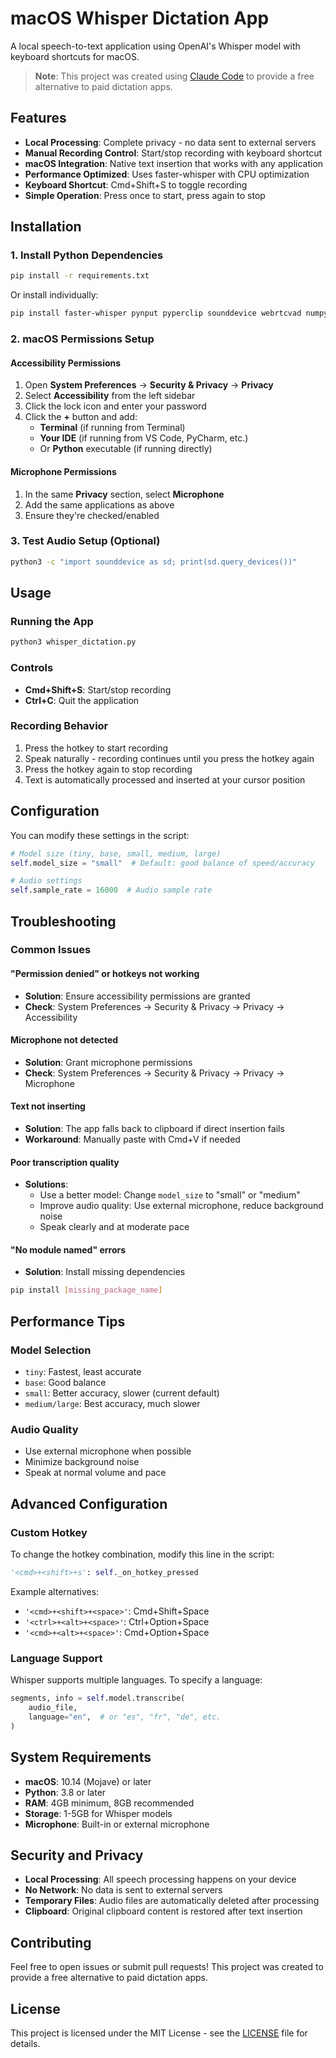 # macOS Whisper Dictation App

A local speech-to-text application using OpenAI's Whisper model with keyboard shortcuts for macOS.

> **Note**: This project was created using [Claude Code](https://claude.ai/code) to provide a free alternative to paid dictation apps.

## Features

- **Local Processing**: Complete privacy - no data sent to external servers
- **Manual Recording Control**: Start/stop recording with keyboard shortcut
- **macOS Integration**: Native text insertion that works with any application
- **Performance Optimized**: Uses faster-whisper with CPU optimization
- **Keyboard Shortcut**: Cmd+Shift+S to toggle recording
- **Simple Operation**: Press once to start, press again to stop

## Installation

### 1. Install Python Dependencies

```bash
pip install -r requirements.txt
```

Or install individually:
```bash
pip install faster-whisper pynput pyperclip sounddevice webrtcvad numpy
```

### 2. macOS Permissions Setup

#### Accessibility Permissions
1. Open **System Preferences** → **Security & Privacy** → **Privacy**
2. Select **Accessibility** from the left sidebar
3. Click the lock icon and enter your password
4. Click the **+** button and add:
   - **Terminal** (if running from Terminal)
   - **Your IDE** (if running from VS Code, PyCharm, etc.)
   - Or **Python** executable (if running directly)

#### Microphone Permissions
1. In the same **Privacy** section, select **Microphone**
2. Add the same applications as above
3. Ensure they're checked/enabled

### 3. Test Audio Setup (Optional)

```bash
python3 -c "import sounddevice as sd; print(sd.query_devices())"
```

## Usage

### Running the App

```bash
python3 whisper_dictation.py
```

### Controls

- **Cmd+Shift+S**: Start/stop recording
- **Ctrl+C**: Quit the application

### Recording Behavior

1. Press the hotkey to start recording
2. Speak naturally - recording continues until you press the hotkey again
3. Press the hotkey again to stop recording
4. Text is automatically processed and inserted at your cursor position

## Configuration

You can modify these settings in the script:

```python
# Model size (tiny, base, small, medium, large)
self.model_size = "small"  # Default: good balance of speed/accuracy

# Audio settings
self.sample_rate = 16000  # Audio sample rate
```

## Troubleshooting

### Common Issues

#### "Permission denied" or hotkeys not working
- **Solution**: Ensure accessibility permissions are granted
- **Check**: System Preferences → Security & Privacy → Privacy → Accessibility

#### Microphone not detected
- **Solution**: Grant microphone permissions
- **Check**: System Preferences → Security & Privacy → Privacy → Microphone

#### Text not inserting
- **Solution**: The app falls back to clipboard if direct insertion fails
- **Workaround**: Manually paste with Cmd+V if needed

#### Poor transcription quality
- **Solutions**:
  - Use a better model: Change `model_size` to "small" or "medium"
  - Improve audio quality: Use external microphone, reduce background noise
  - Speak clearly and at moderate pace

#### "No module named" errors
- **Solution**: Install missing dependencies
```bash
pip install [missing_package_name]
```

## Performance Tips

### Model Selection
- `tiny`: Fastest, least accurate
- `base`: Good balance
- `small`: Better accuracy, slower (current default)
- `medium/large`: Best accuracy, much slower

### Audio Quality
- Use external microphone when possible
- Minimize background noise
- Speak at normal volume and pace

## Advanced Configuration

### Custom Hotkey

To change the hotkey combination, modify this line in the script:
```python
'<cmd>+<shift>+s': self._on_hotkey_pressed
```

Example alternatives:
- `'<cmd>+<shift>+<space>'`: Cmd+Shift+Space
- `'<ctrl>+<alt>+<space>'`: Ctrl+Option+Space
- `'<cmd>+<alt>+<space>'`: Cmd+Option+Space

### Language Support

Whisper supports multiple languages. To specify a language:
```python
segments, info = self.model.transcribe(
    audio_file,
    language="en",  # or "es", "fr", "de", etc.
)
```

## System Requirements

- **macOS**: 10.14 (Mojave) or later
- **Python**: 3.8 or later
- **RAM**: 4GB minimum, 8GB recommended
- **Storage**: 1-5GB for Whisper models
- **Microphone**: Built-in or external microphone

## Security and Privacy

- **Local Processing**: All speech processing happens on your device
- **No Network**: No data is sent to external servers
- **Temporary Files**: Audio files are automatically deleted after processing
- **Clipboard**: Original clipboard content is restored after text insertion

## Contributing

Feel free to open issues or submit pull requests! This project was created to provide a free alternative to paid dictation apps.

## License

This project is licensed under the MIT License - see the [LICENSE](LICENSE) file for details.